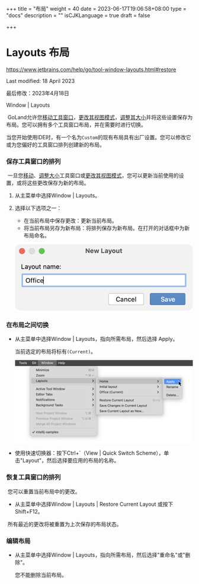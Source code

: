 +++
title = "布局"
weight = 40
date = 2023-06-17T19:06:58+08:00
type = "docs"
description = ""
isCJKLanguage = true
draft = false

+++
# Layouts﻿ 布局

https://www.jetbrains.com/help/go/tool-window-layouts.html#restore

Last modified: 18 April 2023

最后修改：2023年4月18日

Window | Layouts

​	GoLand允许您[移动工具窗口](https://www.jetbrains.com/help/go/manipulating-the-tool-windows.html#move-tool-windows)，[更改其视图模式](https://www.jetbrains.com/help/go/viewing-modes.html)，[调整其大小](https://www.jetbrains.com/help/go/manipulating-the-tool-windows.html#resize-tool-windows)并将这些设置保存为布局。您可以拥有多个工具窗口布局，并在需要时进行切换。

​	当您开始使用IDE时，有一个名为`Custom`的现有布局具有出厂设置。您可以修改它或为您偏好的工具窗口排列创建新的布局。

### 保存工具窗口的排列

​	一旦您[移动](https://www.jetbrains.com/help/go/manipulating-the-tool-windows.html#move-tool-windows)、[调整大小](https://www.jetbrains.com/help/go/manipulating-the-tool-windows.html#resize-tool-windows)工具窗口或[更改其视图模式](https://www.jetbrains.com/help/go/viewing-modes.html)，您可以更新当前使用的设置，或将这些更改保存为新的布局。

1. 从主菜单中选择Window | Layouts。

2. 选择以下选项之一：

   - 在当前布局中保存更改：更新当前布局。
   - 将当前布局另存为新布局：将排列保存为新布局。在打开的对话框中为新布局命名。

   ![Saving current layout as new](Layouts_img/create-new-layout.png)



### 在布局之间切换

- 从主菜单中选择Window | Layouts，指向所需布局，然后选择 Apply。

  当前选定的布局将标有`(Current)`。

  ![Switching to another layout](Layouts_img/ij-switch-layouts.png)

- 使用快速切换器：按下Ctrl+`（View | Quick Switch Scheme），单击"Layout"，然后选择要应用的布局的名称。



### 恢复工具窗口的排列

​	您可以重置当前布局中的更改。 

- 从主菜单中选择Window | Layouts | Restore Current Layout 或按下Shift+F12。

​	所有最近的更改将被重置为上次保存的布局状态。

### 编辑布局

- 从主菜单中选择Window | Layouts，指向所需布局，然后选择"重命名"或"删除"。

  您不能删除当前布局。
